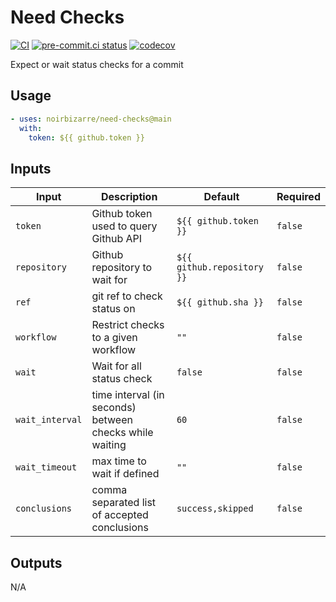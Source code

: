 # Need Checks

[![CI](https://github.com/noirbizarre/need-checks/actions/workflows/ci.yml/badge.svg)](https://github.com/noirbizarre/need-checks/actions/workflows/ci.yml)
[![pre-commit.ci status](https://results.pre-commit.ci/badge/github/noirbizarre/need-checks/main.svg)](https://results.pre-commit.ci/latest/github/noirbizarre/need-checks/main)
[![codecov](https://codecov.io/gh/noirbizarre/need-checks/graph/badge.svg?token=zcMKc9CqAG)](https://codecov.io/gh/noirbizarre/need-checks)

Expect or wait status checks for a commit

## Usage

```yaml
- uses: noirbizarre/need-checks@main
  with:
    token: ${{ github.token }}
```

<!-- auto:start -->
## Inputs

| Input | Description | Default | Required |
|-------|-------------|---------|----------|
| `token` | Github token used to query Github API | `${{ github.token }}` | `false` |
| `repository` | Github repository to wait for | `${{ github.repository }}` | `false` |
| `ref` | git ref to check status on | `${{ github.sha }}` | `false` |
| `workflow` | Restrict checks to a given workflow | `""` | `false` |
| `wait` | Wait for all status check | `false` | `false` |
| `wait_interval` | time interval (in seconds) between checks while waiting | `60` | `false` |
| `wait_timeout` | max time to wait if defined | `""` | `false` |
| `conclusions` | comma separated list of accepted conclusions | `success,skipped` | `false` |

## Outputs

N/A
<!-- auto:end -->
